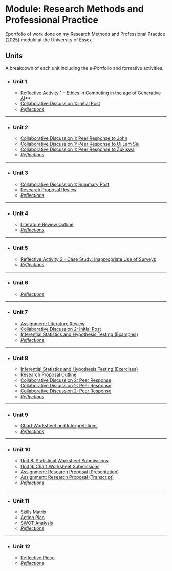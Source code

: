 # Module: Research Methods and Professional Practice
Eportfolio of work done on my Research Methods and Professional Practice (2025) module at the University of Essex

## Units
A breakdown of each unit including the e-Portfolio and formative activities.

- ### Unit 1
	- [Reflective Activity 1 – Ethics in Computing in the age of Generative AI](posts/reflective_activity1)**
	- [Collaborative Discussion 1: Initial Post](posts/discussion1_initial_post)
    - [_Reflections_](reflections/unit1)


---
- ### Unit 2
	- [Collaborative Discussion 1: Peer Response to John](posts/discussion1_peer_response_1)
	- [Collaborative Discussion 1: Peer Response to Oi Lam Siu](posts/discussion1_peer_response_2)
	- [Collaborative Discussion 1: Peer Response to Zukiswa](posts/discussion1_peer_response_3)
    - [_Reflections_](reflections/unit2)


---
- ### Unit 3
	- [Collaborative Discussion 1: Summary Post](posts/discussion1_summary_post)
	- [Research Proposal Review](artefacts/unit3/research_proposal_review)
    - [_Reflections_](reflections/unit3)


---
- ### Unit 4 
    - [Literature Review Outline](artefacts/unit4/literature_review_outline)
    - [_Reflections_](reflections/unit4)

---
- ### Unit 5 
    - [Reflective Activity 2 - Case Study: Inappropriate Use of Surveys](artefacts/unit4/literature_review_outline)
    - [_Reflections_](reflections/unit5)


---
- ### Unit 6 
    - [_Reflections_](reflections/unit6)


---
- ### Unit 7
    - [Assignment: Literature Review](https://docs.google.com/document/d/1sn0Pz8d5NxvX7yLJZl0w7n_7OYN5o8VoMp_XfSayFe0/edit?usp=sharing)
	- [Collaborative Discussion 2: Initial Post](posts/discussion2_initial_post)
	- [Inferential Statistics and Hypothesis Testing (Examples)](posts/statistics_worksheets_exa)
    - [_Reflections_](reflections/unit7)


---
- ### Unit 8
	- [Inferential Statistics and Hypothesis Testing (Exercises)](posts/statistics_worksheets_exe)
	- [Research Proposal Outline](artefacts/unit8/research_proposal_outline)
	- [Collaborative Discussion 2: Peer Response](posts/discussion2_peer_response_1)
	- [Collaborative Discussion 2: Peer Response](posts/discussion2_peer_response_2)
	- [Collaborative Discussion 2: Peer Response](posts/discussion2_peer_response_3)
    - [_Reflections_](reflections/unit8)



---
- ### Unit 9
	- [Chart Worksheet and Interpretations](posts/charts_worksheets_exe)
    - [_Reflections_](reflections/unit9)


---
- ### Unit 10
	- [Unit 8: Statistical Worksheet Submissions](posts/charts_worksheets_exe)
	- [Unit 9: Chart Worksheet Submissions](posts/charts_worksheets_exe)
	- [Assignment: Research Proposal (Presentation)](artefacts/unit10/rmpp_research_proposal.pdf)
	- [Assignment: Research Proposal (Transcript)](https://docs.google.com/document/d/1LWy6TaxEgm-Xz2wHhEvEqhhJnoLOL7gH/edit?usp=sharing&ouid=118308030300523696513&rtpof=true&sd=true)
    - [_Reflections_](reflections/unit10)


---
- ### Unit 11
    - [Skills Matrix](artefacts/unit11/skills_matrix)
    - [Action Plan](artefacts/unit11/action_plan)
    - [SWOT Analysis](artefacts/unit11/swot)
    - [_Reflections_](reflections/unit11)

---
- ### Unit 12
    - [Reflective Piece](posts/reflective_piece)
    - [_Reflections_](reflections/unit12)
